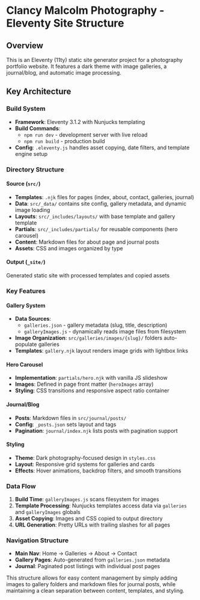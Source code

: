 # Clancy Malcolm Photography - Eleventy Site Structure

## Overview
This is an Eleventy (11ty) static site generator project for a photography portfolio website. It features a dark theme with image galleries, a journal/blog, and automatic image processing.

## Key Architecture

### Build System
- **Framework**: Eleventy 3.1.2 with Nunjucks templating
- **Build Commands**: 
  - `npm run dev` - development server with live reload
  - `npm run build` - production build
- **Config**: `.eleventy.js` handles asset copying, date filters, and template engine setup

### Directory Structure

#### Source (`src/`)
- **Templates**: `.njk` files for pages (index, about, contact, galleries, journal)
- **Data**: `src/_data/` contains site config, gallery metadata, and dynamic image loading
- **Layouts**: `src/_includes/layouts/` with base template and gallery template
- **Partials**: `src/_includes/partials/` for reusable components (hero carousel)
- **Content**: Markdown files for about page and journal posts
- **Assets**: CSS and images organized by type

#### Output (`_site/`)
Generated static site with processed templates and copied assets

### Key Features

#### Gallery System
- **Data Sources**: 
  - `galleries.json` - gallery metadata (slug, title, description)
  - `galleryImages.js` - dynamically reads image files from filesystem
- **Image Organization**: `src/galleries/images/{slug}/` folders auto-populate galleries
- **Templates**: `gallery.njk` layout renders image grids with lightbox links

#### Hero Carousel
- **Implementation**: `partials/hero.njk` with vanilla JS slideshow
- **Images**: Defined in page front matter (`heroImages` array)
- **Styling**: CSS transitions and responsive aspect ratio container

#### Journal/Blog
- **Posts**: Markdown files in `src/journal/posts/`
- **Config**: `_posts.json` sets layout and tags
- **Pagination**: `journal/index.njk` lists posts with pagination support

#### Styling
- **Theme**: Dark photography-focused design in `styles.css`
- **Layout**: Responsive grid systems for galleries and cards
- **Effects**: Hover animations, backdrop filters, and smooth transitions

### Data Flow
1. **Build Time**: `galleryImages.js` scans filesystem for images
2. **Template Processing**: Nunjucks templates access data via `galleries` and `galleryImages` globals
3. **Asset Copying**: Images and CSS copied to output directory
4. **URL Generation**: Pretty URLs with trailing slashes for all pages

### Navigation Structure
- **Main Nav**: Home → Galleries → About → Contact
- **Gallery Pages**: Auto-generated from `galleries.json` metadata
- **Journal**: Paginated post listings with individual post pages

This structure allows for easy content management by simply adding images to gallery folders and markdown files for journal posts, while maintaining a clean separation between content, templates, and styling.
